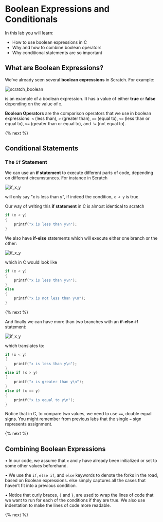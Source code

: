 # Boolean Expressions and Conditionals

In this lab you will learn:

- How to use boolean expressions in C
- Why and how to combine boolean operators
- Why conditional statements are so important

## What are Boolean Expressions?

We've already seen several **boolean expressions** in Scratch. For example: 

![scratch_boolean](http://labs.cs50nestm.net/scratch_boolean.png)

is an example of a boolean expression. It has a value of either **true** or **false** depending on the value of `x`.

**Boolean Operators** are the comparison operators that we use in boolean expressions: `<` (less than), `>` (greater than), `==` (equal to), `<=` (less than or equal to), `>=` (greater than or equal to), and `!=` (not equal to).

{% next %}

## Conditional Statements

### The `if` Statement

We can use an **if statement** to execute different parts of code, depending on different circumstances.  For instance in Scratch

![if_x_y](http://labs.cs50nestm.net/if_x_y.png)

will only say "x is less than y", if indeed the condition, `x < y` is true.

Our way of writing this **if statement** in C is almost identical to scratch

```c
if (x < y)
{
    printf("x is less than y\n");
}
```

We also have **if-else** statements which will execute either one branch or the other:

![if_x_y](http://labs.cs50nestm.net/if_else.png)

which in C would look like

```c
if (x < y)
{
    printf("x is less than y\n");
}
else
{
    printf("x is not less than y\n");
}
```

{% next %}

And finally we can have more than two branches with an **if-else-if** statement:

![if_x_y](http://labs.cs50nestm.net/if_else_if.png)

which translates to:

```c
if (x < y)
{
    printf("x is less than y\n");
}
else if (x > y)
{
    printf("x is greater than y\n");
}
else if (x == y)
{
    printf("x is equal to y\n");
}
```

Notice that in C, to compare two values, we need to use `==`, double equal signs. You might remember from previous labs that the single `=` sign represents assignment.

{% next %}

## Combining Boolean Expressions



<!-- 

A forever block from scratch can be translated to C like this:

```c
while (true)
{
    printf("hello, world\n");
}
```

The while keyword means that the loop will run as long as the Boolean expression inside the parentheses is true. And since true will always be true, the loop will run forever.

To repeat something a certain number of times, we can use this:

```c
for (int i = 0; i < 50; i++)
{
    printf("hello, world\n");
}
```

• This is a little harder to figure out, but we can go through step by step. for is another keyword in C that indicates a loop.

• `int i = 0` is an initialization of a variable, which means that we created a variable with the name `i`, of the type int, or integer, and set its initial value to 0. In C, each variable has a type of value.

• Then `i < 50` is the Boolean expression that the for loop checks, to determine if it will continue or not. Since this condition is true, the for loop will run the printf line. And since we started `i` at 0, stopping before `i` reaches 50 will mean this runs exactly 50 times, as we intended.

• Finally, `i++` is an expression in C that adds 1 to the value of `i`. Then, the for loop will check `i < 50`, and repeat this process until the Boolean expression is no longer true.

-->



• In our code, we assume that `x` and `y` have already been initialized or set to some other values beforehand.

• We use the `if`, `else if`, and `else` keywords to denote the forks in the road, based on Boolean expressions. else simply captures all the cases that haven’t fit into a previous condition.

• Notice that curly braces, `{` and `}`, are used to wrap the lines of code that we want to run for each of the conditions if they are true. We also use indentation to make the lines of code more readable.

{% next %}

## 

